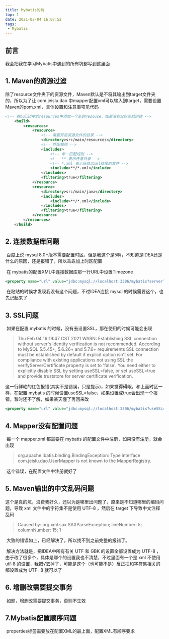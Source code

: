 ```yaml
---
title: Mybatis的坑
top: 1
date: 2021-02-04 16:07:52
tags:
 - Mybatis
---
```


## 前言

我会把我在学习Mybatis中遇到的所有坑都写到这里面

<!-- more -->

## 1. Maven的资源过滤

​	除了resource文件夹下的资源文件，Maven默认是不将其输出到target文件夹的，所以为了让 com.jeislu.dao 中mapper配置xml可以输入到target，需要设置Maven的pom.xml，具体设置和注意事项见代码

```xml
<!-- 在bulid中的resources中添加一个新的resouce，如果没有父标签就创建 -->
    <build>
        <resources>
            <resource>
                <!-- 需要开启资源文件的目录 -->
                <directory>src/main/resources</directory>
                <!-- 匹配规则 -->
                <includes>
                    <!-- 单一匹配规则 -->
                    <!-- ** 表示任意目录 -->
                    <!-- *.xml 表示任意以xml结尾的文件 -->
                    <include>**/*.xml</include>
                </includes>
                <filtering>true</filtering>
            </resource>
            <resource>
                <directory>src/main/java</directory>
                <includes>
                    <include>**/*.xml</include>
                </includes>
                <filtering>true</filtering>
            </resource>
        </resources>
    </build>
```

## 2. 连接数据库问题

​	百度上说 mysql 8.0+版本需要配置时区，但是我这个是5啊，不知道是IDEA还是什么的原因，还是报错了，所以乖乖加上时区配置

​	在 mybatis的配置XML中连接数据库那一行URL中设置Timezone

```xml
<property name="url" value="jdbc:mysql://localhost:3306/mybatis?serverTimezone=GMT%2B8"/>
```

​	在粘贴的时候才发现我没有这个问题，不过IDEA连接 mysql 的时候需要这个，也先记起来了

## 3. SSL问题

​	如果在配置 mybatis 的时候，没有去设置SSL，那在使用的时候可能会出现

> Thu Feb 04 16:19:47 CST 2021 WARN: Establishing SSL connection without server's identity verification is not recommended. According to MySQL 5.5.45+, 5.6.26+ and 5.7.6+ requirements SSL connection must be established by default if explicit option isn't set. For compliance with existing applications not using SSL the verifyServerCertificate property is set to 'false'. You need either to explicitly disable SSL by setting useSSL=false, or set useSSL=true and provide truststore for server certificate verification.

​	这一行鲜艳的红色报错(其实不是错误，只是提示)，如果觉得碍眼，和上面时区一样，在配置 mybatis 的时候设置useSSL=false，如果设置成true会出现一个报错，暂时还不了解，如果某天懂了再回来改

```xml
<property name="url" value="jdbc:mysql://localhost:3306/mybatis?useSSL=false"/>
```

## 4. Mapper没有配置问题

​	每一个 mapper.xml 都需要在 mybatis 的配置文件中注册，如果没有注册，就会出现

> org.apache.ibatis.binding.BindingException: Type interface com.jeislu.dao.UserMapper is not known to the MapperRegistry.

​	这个错误，在配置文件中注册就好了

## 5. Maven输出的中文乱码问题

​	这个是真的坑，浪费我好久，还以为是哪里出问题了，原来是不知道哪里的编码问题，导致 xml 文件中的字符集不是使用 UTF-8 ，然后在 target 下导致中文注释乱码

> Caused by: org.xml.sax.SAXParseException; lineNumber: 5; columnNumber: 15; 1

​	大致的错误如上，已经解决了，所以找不到之前完整的报错了。

​	解决方法就是，把IDEA中所有有关 UTF 和 GBK 的设置全部设置成为 UTF-8 ，由于改了很多个，具体是哪个的设置我也不清楚，不过里面有一个是 xml 不使用 utf-8 的设置，我把√去掉了，可能是这个（也可能不是）反正把和字符集相关的都设置成为 UTF- 8 就可以了

## 6. 增删改需要提交事务

​	如题，增删改需要提交事务，否则不生效

## 7.Mybatis配置顺序问题

​	properties标签需要放在配置XML的最上面，配置XML有顺序要求